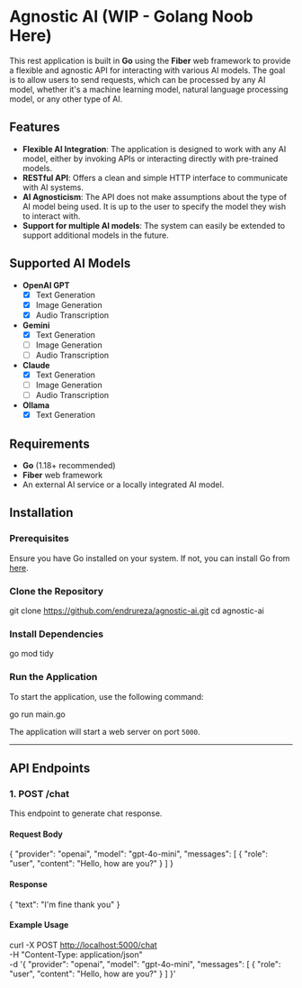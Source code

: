 # Agnostic AI (WIP - Golang Noob Here)

This rest application is built in **Go** using the **Fiber** web framework to provide a flexible and agnostic API for interacting with various AI models. The goal is to allow users to send requests, which can be processed by any AI model, whether it's a machine learning model, natural language processing model, or any other type of AI.

## Features

- **Flexible AI Integration**: The application is designed to work with any AI model, either by invoking APIs or interacting directly with pre-trained models.
- **RESTful API**: Offers a clean and simple HTTP interface to communicate with AI systems.
- **AI Agnosticism**: The API does not make assumptions about the type of AI model being used. It is up to the user to specify the model they wish to interact with.
- **Support for multiple AI models**: The system can easily be extended to support additional models in the future.

## Supported AI Models

- **OpenAI GPT**
  - [x] Text Generation
  - [x] Image Generation
  - [x] Audio Transcription
- **Gemini**
  - [x] Text Generation
  - [ ] Image Generation
  - [ ] Audio Transcription
- **Claude**
  - [x] Text Generation
  - [ ] Image Generation
  - [ ] Audio Transcription
- **Ollama**
  - [x] Text Generation

## Requirements

- **Go** (1.18+ recommended)
- **Fiber** web framework
- An external AI service or a locally integrated AI model.

## Installation

### Prerequisites

Ensure you have Go installed on your system. If not, you can install Go from [here](https://golang.org/dl/).

### Clone the Repository

git clone <https://github.com/endrureza/agnostic-ai.git>
cd agnostic-ai

### Install Dependencies

go mod tidy

### Run the Application

To start the application, use the following command:

go run main.go

The application will start a web server on port `5000`.

---

## API Endpoints

### 1. **POST /chat**

This endpoint to generate chat response.

#### Request Body

{
  "provider": "openai",
  "model": "gpt-4o-mini",
  "messages": [
    {
        "role": "user",
        "content": "Hello, how are you?"
    }
  ]
}

#### Response

{
  "text": "I'm fine thank you"
}

#### Example Usage

curl -X POST <http://localhost:5000/chat> \
  -H "Content-Type: application/json" \
  -d '{
    "provider": "openai",
    "model": "gpt-4o-mini",
    "messages": [
      {
        "role": "user",
        "content": "Hello, how are you?"
      }
    ]
  }'

